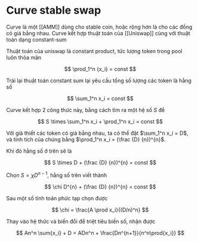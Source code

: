 # Curve stable swap

Curve là một [[AMM]] dùng cho stable coin, hoặc rộng hơn là cho các đồng có giá bằng nhau.
Curve kết hợp thuật toán của [[Uniswap]] cùng với thuật toán dạng constant-sum

Thuật toán của uniswap là constant product, tức lượng token trong pool luôn thỏa mãn 

$$
\prod_1^n {x_i} = const
$$

Trái lại thuật toán constant sum lại yêu cầu tổng số lượng các token là hằng số

$$
\sum_1^n x_i = const
$$

Curve kết hợp 2 công thức này, bằng cách tìm ra một hệ số $S$ để

$$
S \times \sum_1^n x_i + \prod_1^n x_i = const
$$

Với giả thiết các token có giá bằng nhau, ta có thể đặt $\sum_1^n x_i = D$, và tính tích của chúng bằng $\prod_1^n x_i = (\frac {D} {n})^{n}$.

Khi đó hằng số ở trên sẽ là

$$
S \times D + (\frac {D} {n})^{n} = const
$$

Chọn $S = \chi D^{n-1}$, hằng số trên viết thành

$$
\chi D^{n} + (\frac {D} {n})^{n} = const
$$

Sau một số tính toán phức tạp chọn được

$$
\chi = \frac{A \prod x_i}{(D/n)^n}
$$

Thay vào hệ thức và biến đổi để triệt tiêu biến số, nhận được 

$$
An^n \sum{x_i} + D = ADn^n + \frac{Dn^{n+1}}{n^n\prod{x_i}}
$$